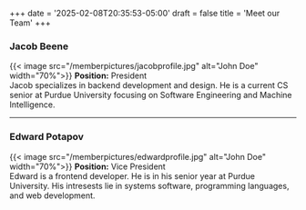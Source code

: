 +++
date = '2025-02-08T20:35:53-05:00'
draft = false
title = 'Meet our Team'
+++

### Jacob Beene 
{{< image src="/memberpictures/jacobprofile.jpg" alt="John Doe" width="70%">}}
**Position:** President  
Jacob specializes in backend development and design. He is a current CS senior at Purdue University focusing on Software Engineering and Machine Intelligence.

---

### Edward Potapov
{{< image src="/memberpictures/edwardprofile.jpg" alt="John Doe" width="70%">}}
**Position:** Vice President  
Edward is a frontend developer. He is in his senior year at Purdue University. His intresests lie in systems software, programming languages, and web development.